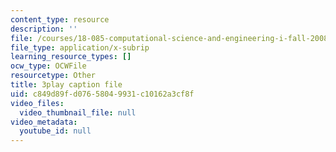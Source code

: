 ```yaml
---
content_type: resource
description: ''
file: /courses/18-085-computational-science-and-engineering-i-fall-2008/c849d89fd07658049931c10162a3cf8f_pN7zitwRq58.vtt
file_type: application/x-subrip
learning_resource_types: []
ocw_type: OCWFile
resourcetype: Other
title: 3play caption file
uid: c849d89f-d076-5804-9931-c10162a3cf8f
video_files:
  video_thumbnail_file: null
video_metadata:
  youtube_id: null
---
```

